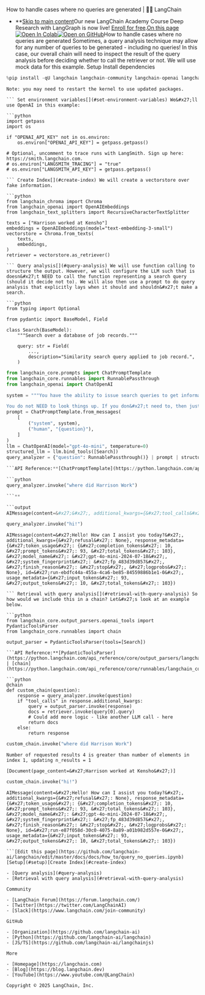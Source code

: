 How to handle cases where no queries are generated | 🦜️🔗 LangChain
- **[Skip to main content](#__docusaurus_skipToContent_fallback)Our new LangChain Academy Course Deep Research with LangGraph is now live! [Enroll for free](https://academy.langchain.com/courses/deep-research-with-langgraph/?utm_medium=internal&utm_source=docs&utm_campaign=q3-2025_deep-research-course_co).[On this page![Open In Colab ](https://colab.research.google.com/assets/colab-badge.svg)](https://colab.research.google.com/github/langchain-ai/langchain/blob/master/docs/docs/how_to/query_no_queries.ipynb)[![Open on GitHub ](https://img.shields.io/badge/Open%20on%20GitHub-grey?logo=github&logoColor=white)](https://github.com/langchain-ai/langchain/blob/master/docs/docs/how_to/query_no_queries.ipynb)How to handle cases where no queries are generated Sometimes, a query analysis technique may allow for any number of queries to be generated - including no queries! In this case, our overall chain will need to inspect the result of the query analysis before deciding whether to call the retriever or not. We will use mock data for this example. Setup[​](#setup) Install dependencies[​](#install-dependencies)

```python
%pip install -qU langchain langchain-community langchain-openai langchain-chroma

```

```output
Note: you may need to restart the kernel to use updated packages.

``` Set environment variables[​](#set-environment-variables) We&#x27;ll use OpenAI in this example:

```python
import getpass
import os

if "OPENAI_API_KEY" not in os.environ:
    os.environ["OPENAI_API_KEY"] = getpass.getpass()

# Optional, uncomment to trace runs with LangSmith. Sign up here: https://smith.langchain.com.
# os.environ["LANGSMITH_TRACING"] = "true"
# os.environ["LANGSMITH_API_KEY"] = getpass.getpass()

``` Create Index[​](#create-index) We will create a vectorstore over fake information.

```python
from langchain_chroma import Chroma
from langchain_openai import OpenAIEmbeddings
from langchain_text_splitters import RecursiveCharacterTextSplitter

texts = ["Harrison worked at Kensho"]
embeddings = OpenAIEmbeddings(model="text-embedding-3-small")
vectorstore = Chroma.from_texts(
    texts,
    embeddings,
)
retriever = vectorstore.as_retriever()

``` Query analysis[​](#query-analysis) We will use function calling to structure the output. However, we will configure the LLM such that is doesn&#x27;t NEED to call the function representing a search query (should it decide not to). We will also then use a prompt to do query analysis that explicitly lays when it should and shouldn&#x27;t make a search.

```python
from typing import Optional

from pydantic import BaseModel, Field

class Search(BaseModel):
    """Search over a database of job records."""

    query: str = Field(
        ...,
        description="Similarity search query applied to job record.",
    )

```

```python
from langchain_core.prompts import ChatPromptTemplate
from langchain_core.runnables import RunnablePassthrough
from langchain_openai import ChatOpenAI

system = """You have the ability to issue search queries to get information to help answer user information.

You do not NEED to look things up. If you don&#x27;t need to, then just respond normally."""
prompt = ChatPromptTemplate.from_messages(
    [
        ("system", system),
        ("human", "{question}"),
    ]
)
llm = ChatOpenAI(model="gpt-4o-mini", temperature=0)
structured_llm = llm.bind_tools([Search])
query_analyzer = {"question": RunnablePassthrough()} | prompt | structured_llm

```API Reference:**[ChatPromptTemplate](https://python.langchain.com/api_reference/core/prompts/langchain_core.prompts.chat.ChatPromptTemplate.html) | [RunnablePassthrough](https://python.langchain.com/api_reference/core/runnables/langchain_core.runnables.passthrough.RunnablePassthrough.html) We can see that by invoking this we get an message that sometimes - but not always - returns a tool call.

```python
query_analyzer.invoke("where did Harrison Work")

```**

```output
AIMessage(content=&#x27;&#x27;, additional_kwargs={&#x27;tool_calls&#x27;: [{&#x27;id&#x27;: &#x27;call_korLZrh08PTRL94f4L7rFqdj&#x27;, &#x27;function&#x27;: {&#x27;arguments&#x27;: &#x27;{"query":"Harrison"}&#x27;, &#x27;name&#x27;: &#x27;Search&#x27;}, &#x27;type&#x27;: &#x27;function&#x27;}], &#x27;refusal&#x27;: None}, response_metadata={&#x27;token_usage&#x27;: {&#x27;completion_tokens&#x27;: 14, &#x27;prompt_tokens&#x27;: 95, &#x27;total_tokens&#x27;: 109}, &#x27;model_name&#x27;: &#x27;gpt-4o-mini-2024-07-18&#x27;, &#x27;system_fingerprint&#x27;: &#x27;fp_483d39d857&#x27;, &#x27;finish_reason&#x27;: &#x27;tool_calls&#x27;, &#x27;logprobs&#x27;: None}, id=&#x27;run-ea94d376-37bf-4f80-abe6-e3b42b767ea0-0&#x27;, tool_calls=[{&#x27;name&#x27;: &#x27;Search&#x27;, &#x27;args&#x27;: {&#x27;query&#x27;: &#x27;Harrison&#x27;}, &#x27;id&#x27;: &#x27;call_korLZrh08PTRL94f4L7rFqdj&#x27;, &#x27;type&#x27;: &#x27;tool_call&#x27;}], usage_metadata={&#x27;input_tokens&#x27;: 95, &#x27;output_tokens&#x27;: 14, &#x27;total_tokens&#x27;: 109})

```

```python
query_analyzer.invoke("hi!")

```

```output
AIMessage(content=&#x27;Hello! How can I assist you today?&#x27;, additional_kwargs={&#x27;refusal&#x27;: None}, response_metadata={&#x27;token_usage&#x27;: {&#x27;completion_tokens&#x27;: 10, &#x27;prompt_tokens&#x27;: 93, &#x27;total_tokens&#x27;: 103}, &#x27;model_name&#x27;: &#x27;gpt-4o-mini-2024-07-18&#x27;, &#x27;system_fingerprint&#x27;: &#x27;fp_483d39d857&#x27;, &#x27;finish_reason&#x27;: &#x27;stop&#x27;, &#x27;logprobs&#x27;: None}, id=&#x27;run-ebdfc44a-455a-4ca6-be85-84559886b1e1-0&#x27;, usage_metadata={&#x27;input_tokens&#x27;: 93, &#x27;output_tokens&#x27;: 10, &#x27;total_tokens&#x27;: 103})

``` Retrieval with query analysis[​](#retrieval-with-query-analysis) So how would we include this in a chain? Let&#x27;s look at an example below.

```python
from langchain_core.output_parsers.openai_tools import PydanticToolsParser
from langchain_core.runnables import chain

output_parser = PydanticToolsParser(tools=[Search])

```API Reference:**[PydanticToolsParser](https://python.langchain.com/api_reference/core/output_parsers/langchain_core.output_parsers.openai_tools.PydanticToolsParser.html) | [chain](https://python.langchain.com/api_reference/core/runnables/langchain_core.runnables.base.chain.html)

```python
@chain
def custom_chain(question):
    response = query_analyzer.invoke(question)
    if "tool_calls" in response.additional_kwargs:
        query = output_parser.invoke(response)
        docs = retriever.invoke(query[0].query)
        # Could add more logic - like another LLM call - here
        return docs
    else:
        return response

```

```python
custom_chain.invoke("where did Harrison Work")

```

```output
Number of requested results 4 is greater than number of elements in index 1, updating n_results = 1

```

```output
[Document(page_content=&#x27;Harrison worked at Kensho&#x27;)]

```

```python
custom_chain.invoke("hi!")

```

```output
AIMessage(content=&#x27;Hello! How can I assist you today?&#x27;, additional_kwargs={&#x27;refusal&#x27;: None}, response_metadata={&#x27;token_usage&#x27;: {&#x27;completion_tokens&#x27;: 10, &#x27;prompt_tokens&#x27;: 93, &#x27;total_tokens&#x27;: 103}, &#x27;model_name&#x27;: &#x27;gpt-4o-mini-2024-07-18&#x27;, &#x27;system_fingerprint&#x27;: &#x27;fp_483d39d857&#x27;, &#x27;finish_reason&#x27;: &#x27;stop&#x27;, &#x27;logprobs&#x27;: None}, id=&#x27;run-e87f058d-30c0-4075-8a89-a01b982d557e-0&#x27;, usage_metadata={&#x27;input_tokens&#x27;: 93, &#x27;output_tokens&#x27;: 10, &#x27;total_tokens&#x27;: 103})

```[Edit this page](https://github.com/langchain-ai/langchain/edit/master/docs/docs/how_to/query_no_queries.ipynb)[Setup](#setup)[Create Index](#create-index)

- [Query analysis](#query-analysis)
- [Retrieval with query analysis](#retrieval-with-query-analysis)

Community

- [LangChain Forum](https://forum.langchain.com/)
- [Twitter](https://twitter.com/LangChainAI)
- [Slack](https://www.langchain.com/join-community)

GitHub

- [Organization](https://github.com/langchain-ai)
- [Python](https://github.com/langchain-ai/langchain)
- [JS/TS](https://github.com/langchain-ai/langchainjs)

More

- [Homepage](https://langchain.com)
- [Blog](https://blog.langchain.dev)
- [YouTube](https://www.youtube.com/@LangChain)

Copyright © 2025 LangChain, Inc.